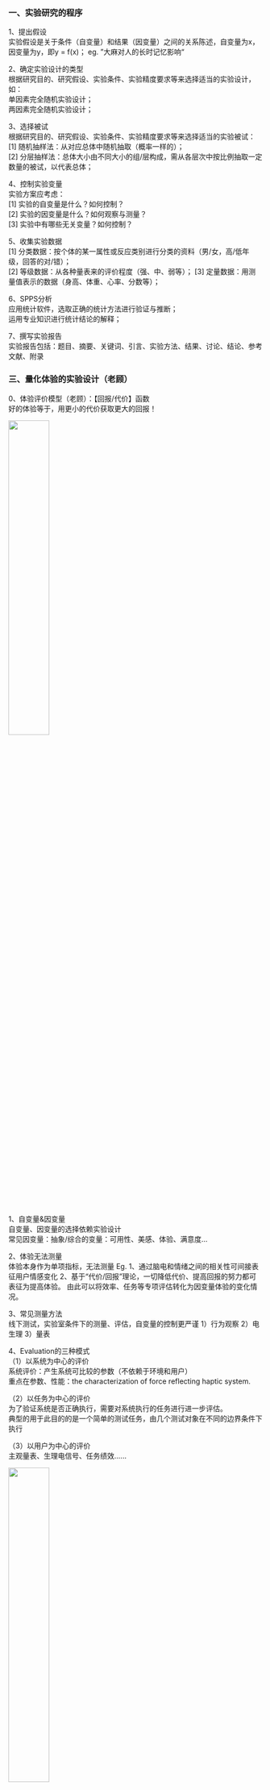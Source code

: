 ### 一、实验研究的程序  
1、提出假设  
实验假设是关于条件（自变量）和结果（因变量）之间的关系陈述，自变量为x，因变量为y，即y = f(x)；
eg. ”大麻对人的长时记忆影响“   

2、确定实验设计的类型  
根据研究目的、研究假设、实验条件、实验精度要求等来选择适当的实验设计，如：     
单因素完全随机实验设计；  
两因素完全随机实验设计；  

3、选择被试  
根据研究目的、研究假设、实验条件、实验精度要求等来选择适当的实验被试：  
[1] 随机抽样法：从对应总体中随机抽取（概率一样的）；  
[2] 分层抽样法：总体大小由不同大小的组/层构成，需从各层次中按比例抽取一定数量的被试，以代表总体；   

4、控制实验变量   
实验方案应考虑：   
[1] 实验的自变量是什么？如何控制？  
[2] 实验的因变量是什么？如何观察与测量？   
[3] 实验中有哪些无关变量？如何控制？  

5、收集实验数据  
[1] 分类数据：按个体的某一属性或反应类别进行分类的资料（男/女，高/低年级，回答的对/错）；  
[2] 等级数据：从各种量表来的评价程度（强、中、弱等）；
[3] 定量数据：用测量值表示的数据（身高、体重、心率、分数等）；

6、SPPS分析   
应用统计软件，选取正确的统计方法进行验证与推断；  
运用专业知识进行统计结论的解释；   

7、撰写实验报告  
实验报告包括：题目、摘要、关键词、引言、实验方法、结果、讨论、结论、参考文献、附录   





### 三、量化体验的实验设计（老顾）   

0、体验评价模型（老顾）：【回报/代价】函数   
好的体验等于，用更小的代价获取更大的回报！   

<img src="https://s2.loli.net/2022/04/04/z9smDM3w5XiWd4k.png" width="40%">    


1、自变量&因变量  
自变量、因变量的选择依赖实验设计   
常见因变量：抽象/综合的变量：可用性、美感、体验、满意度…   

2、体验无法测量   
体验本身作为单项指标，无法测量
Eg.
1、通过脑电和情绪之间的相关性可间接表征用户情感变化
2、基于“代价/回报”理论，一切降低代价、提高回报的努力都可表征为提高体验。
由此可以将效率、任务等专项评估转化为因变量体验的变化情况。   

3、常见测量方法  
线下测试，实验室条件下的测量、评估，自变量的控制更严谨
1）行为观察
2）电生理
3）量表  

4、Evaluation的三种模式    
（1）以系统为中心的评价   
系统评价：产生系统可比较的参数（不依赖于环境和用户）   
重点在参数、性能：the characterization of force reflecting haptic system.    

（2）以任务为中心的评价   
为了验证系统是否正确执行，需要对系统执行的任务进行进一步评估。  
典型的用于此目的的是一个简单的测试任务，由几个测试对象在不同的边界条件下执行   

（3）以用户为中心的评价  
主观量表、生理电信号、任务绩效......     

<img src="https://s2.loli.net/2022/04/04/oUsbH2QcLnS3mOM.png" width="40%">  







